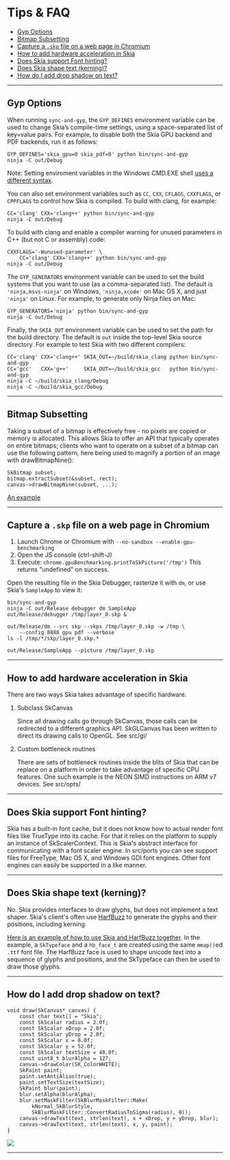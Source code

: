 Tips & FAQ
==========

+   [Gyp Options](#gypdefines)
+   [Bitmap Subsetting](#bitmap-subsetting)
+   [Capture a `.skp` file on a web page in Chromium](#skp-capture)
+   [How to add hardware acceleration in Skia](#hw-acceleration)
+   [Does Skia support Font hinting?](#font-hinting)
+   [Does Skia shape text (kerning)?](#kerning)
+   [How do I add drop shadow on text?](#text-shadow)

* * *

<span id="gypdefines"></span>

Gyp Options
-----------

When running `sync-and-gyp`, the `GYP_DEFINES` environment variable can
be used to change Skia’s compile-time settings, using a
space-separated list of key=value pairs. For example, to disable both
the Skia GPU backend and PDF backends, run it as follows:

<!--?prettify lang=sh?-->

    GYP_DEFINES='skia_gpu=0 skia_pdf=0' python bin/sync-and-gyp
    ninja -C out/Debug

Note: Setting enviroment variables in the Windows CMD.EXE shell [uses a
different syntax](/user/quick/windows#env).

You can also set environment variables such as `CC`, `CXX`,
`CFLAGS`, `CXXFLAGS`, or `CPPFLAGS` to control how Skia is compiled.
To build with clang, for example:

<!--?prettify lang=sh?-->

    CC='clang' CXX='clang++' python bin/sync-and-gyp
    ninja -C out/Debug

To build with clang and enable a compiler warning for unused parameters in C++
(but not C or assembly) code:

<!--?prettify lang=sh?-->

    CXXFLAGS='-Wunused-parameter' \
        CC='clang' CXX='clang++' python bin/sync-and-gyp
    ninja -C out/Debug


The `GYP_GENERATORS` environment variable can be used to set the
build systems that you want to use (as a comma-separated list).
The default is `'ninja,msvs-ninja'` on Windows, `'ninja,xcode'` on
Mac OS X, and just `'ninja'` on Linux.  For example, to generate
only Ninja files on Mac:

<!--?prettify lang=sh?-->

    GYP_GENERATORS='ninja' python bin/sync-and-gyp
    ninja -C out/Debug

Finally, the `SKIA_OUT` environment variable can be used to set
the path for the build directory.  The default is `out` inside the
top-level Skia source directory.  For example to test Skia with
two different compilers:

<!--?prettify lang=sh?-->

    CC='clang' CXX='clang++' SKIA_OUT=~/build/skia_clang python bin/sync-and-gyp
    CC='gcc'   CXX='g++'     SKIA_OUT=~/build/skia_gcc   python bin/sync-and-gyp
    ninja -C ~/build/skia_clang/Debug
    ninja -C ~/build/skia_gcc/Debug

* * *

<span id="bitmap-subsetting"></span>

Bitmap Subsetting
-----------------

Taking a subset of a bitmap is effectively free - no pixels are copied or
memory is allocated. This allows Skia to offer an API that typically operates
on entire bitmaps; clients who want to operate on a subset of a bitmap can use
the following pattern, here being used to magnify a portion of an image with
drawBitmapNine():

    SkBitmap subset;
    bitmap.extractSubset(&subset, rect);
    canvas->drawBitmapNine(subset, ...);

[An example](https://fiddle.skia.org/c/@subset_example)


* * *

<span id="skp-capture"></span>

Capture a `.skp` file on a web page in Chromium
-----------------------------------------------

1.  Launch Chrome or Chromium with `--no-sandbox --enable-gpu-benchmarking`
2.  Open the JS console (ctrl-shift-J)
3.  Execute: `chrome.gpuBenchmarking.printToSkPicture('/tmp')`
    This returns "undefined" on success.

Open the resulting file in the Skia Debugger, rasterize it with `dm`,
or use Skia's `SampleApp` to view it:

<!--?prettify lang=sh?-->

    bin/sync-and-gyp
    ninja -C out/Release debugger dm SampleApp
    out/Release/debugger /tmp/layer_0.skp &

    out/Release/dm --src skp --skps /tmp/layer_0.skp -w /tmp \
        --config 8888 gpu pdf --verbose
    ls -l /tmp/*/skp/layer_0.skp.*

    out/Release/SampleApp --picture /tmp/layer_0.skp

* * *

<span id="hw-acceleration"></span>

How to add hardware acceleration in Skia
----------------------------------------

There are two ways Skia takes advantage of specific hardware.

1.  Subclass SkCanvas

    Since all drawing calls go through SkCanvas, those calls can be
    redirected to a different graphics API. SkGLCanvas has been
    written to direct its drawing calls to OpenGL. See src/gl/

2.  Custom bottleneck routines

    There are sets of bottleneck routines inside the blits of Skia
    that can be replace on a platform in order to take advantage of
    specific CPU features. One such example is the NEON SIMD
    instructions on ARM v7 devices. See src/opts/

* * *

<span id="font-hinting"></span>

Does Skia support Font hinting?
-------------------------------

Skia has a built-in font cache, but it does not know how to actual render font
files like TrueType into its cache. For that it relies on the platform to
supply an instance of SkScalerContext. This is Skia's abstract interface for
communicating with a font scaler engine. In src/ports you can see support
files for FreeType, Mac OS X, and Windows GDI font engines. Other font
engines can easily be supported in a like manner.


* * *

<span id="kerning"></span>

Does Skia shape text (kerning)?
-------------------------------

No.  Skia provides interfaces to draw glyphs, but does not implement a
text shaper. Skia's client's often use
[HarfBuzz](http://www.freedesktop.org/wiki/Software/HarfBuzz/) to
generate the glyphs and their positions, including kerning.

[Here is an example of how to use Skia and HarfBuzz
together](https://github.com/aam/skiaex).  In the example, a
`SkTypeface` and a `hb_face_t` are created using the same `mmap()`ed
`.ttf` font file. The HarfBuzz face is used to shape unicode text into
a sequence of glyphs and positions, and the SkTypeface can then be
used to draw those glyphs.

* * *

<span id="text-shadow"></span>

How do I add drop shadow on text?
---------------------------------

<!--?prettify lang=cc?-->

    void draw(SkCanvas* canvas) {
        const char text[] = "Skia";
        const SkScalar radius = 2.0f;
        const SkScalar xDrop = 2.0f;
        const SkScalar yDrop = 2.0f;
        const SkScalar x = 8.0f;
        const SkScalar y = 52.0f;
        const SkScalar textSize = 48.0f;
        const uint8_t blurAlpha = 127;
        canvas->drawColor(SK_ColorWHITE);
        SkPaint paint;
        paint.setAntiAlias(true);
        paint.setTextSize(textSize);
        SkPaint blur(paint);
        blur.setAlpha(blurAlpha);
        blur.setMaskFilter(SkBlurMaskFilter::Make(
            kNormal_SkBlurStyle,
            SkBlurMaskFilter::ConvertRadiusToSigma(radius), 0));
        canvas->drawText(text, strlen(text), x + xDrop, y + yDrop, blur);
        canvas->drawText(text, strlen(text), x, y, paint);
    }

<a href='https://fiddle.skia.org/c/@text_shadow'><img src='https://fiddle.skia.org/i/@text_shadow_raster.png'></a>

* * *

<div style="margin-bottom:99%"></div>
